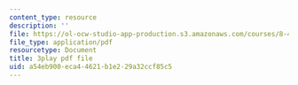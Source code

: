 ```yaml
---
content_type: resource
description: ''
file: https://ol-ocw-studio-app-production.s3.amazonaws.com/courses/8-421-atomic-and-optical-physics-i-spring-2014/a54eb900eca44621b1e229a32ccf85c5_pQ10vZKnttA.pdf
file_type: application/pdf
resourcetype: Document
title: 3play pdf file
uid: a54eb900-eca4-4621-b1e2-29a32ccf85c5
---
```

